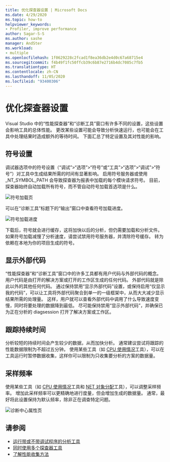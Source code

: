 ```yaml
---
title: 优化探查器设置 | Microsoft Docs
ms.date: 4/29/2020
ms.topic: how-to
helpviewer_keywords:
- Profiler, improve performance
author: Sagar-S-S
ms.author: sashe
manager: AndSter
ms.workload:
- multiple
ms.openlocfilehash: 1f0629228c2fcad1f8ea36db2e4d0c67a68715e4
ms.sourcegitcommit: f4b49f1fc50ffcb39c6b87e2716b4dc7085c7fb5
ms.translationtype: HT
ms.contentlocale: zh-CN
ms.lasthandoff: 11/05/2020
ms.locfileid: "93400306"
---
```

# <a name="optimizing-profiler-settings"></a>优化探查器设置

Visual Studio 中的“性能探查器”和“诊断工具”窗口有许多不同的设置，这些设置会影响工具的总体性能。 更改某些设置可能会导致分析快速运行，也可能会在工具中处理结果时造成额外的等待时间。 下面汇总了特定设置及其对性能的影响。

## <a name="symbol-settings"></a>符号设置

调试器选项中的符号设置（“调试”>“选项”>“符号”或“工具”>“选项”>“调试”>“符号”）对工具中生成结果所需的时间有显著影响。 启用符号服务器或使用 _NT_SYMBOL_PATH 会导致探查器为报表中加载的每个模块请求符号。 目前，探查器始终自动加载所有符号，而不管自动符号加载首选项是什么。

![符号加载页](../profiling/media/symbolloading.png "符号加载")

可以在“诊断工具”标题下的“输出”窗口中查看符号加载进度。

![符号加载进度](../profiling/media/symbolloadingprogress.png "符号加载进度")

下载后，符号就会进行缓存，这将加快以后的分析，但仍需要加载和分析文件。 如果符号加载减慢了分析速度，请尝试禁用符号服务器，并清除符号缓存。 转为依赖在本地为你的项目生成的符号。

## <a name="show-external-code"></a>显示外部代码

“性能探查器”和“诊断工具”窗口中的许多工具都有用户代码与外部代码的概念。 用户代码是由打开的解决方案或打开的工作区生成的任何代码。 外部代码就是除此以外的其他任何代码。 通过保持禁用“显示外部代码”设置，或保持启用“仅显示我的代码”，可以让工具将外部代码聚合到单一的一级框架中，从而大大减少显示结果所需的处理量。 这样，用户就可以查看外部代码中调用了什么导致速度变慢，同时将要处理的数据降到最低。 尽可能保持禁用“显示外部代码”，并确保已为正在分析的 diagsession 打开了解决方案或工作区。

## <a name="trace-duration"></a>跟踪持续时间

分析较短的持续时间会产生较少的数据，从而加快分析。 通常建议尝试将跟踪的性能数据限制为不超过五分钟。 使用某些工具（如 [CPU 使用情况](../profiling/cpu-usage.md)工具），可以在工具运行时暂停数据收集，这样你可以限制为只收集要分析的方案的数据量。

## <a name="sampling-frequency"></a>采样频率

使用某些工具（如 [CPU 使用情况](../profiling/cpu-usage.md)工具和 [NET 对象分配](../profiling/dotnet-alloc-tool.md)工具），可以调整采样频率。 增加此采样频率可以更精确地进行度量，但会增加生成的数据量。 通常，最好将此设置保持为默认频率，除非正在调查特定问题。

![诊断中心属性页](../profiling/media/diaghubpropertiespage.png "诊断中心属性页")

## <a name="see-also"></a>请参阅

- [运行带或不带调试程序的分析工具](../profiling/running-profiling-tools-with-or-without-the-debugger.md)
- [同时使用多个探查器工具](../profiling/use-multiple-profiler-tools-simultaneously.md)
- [了解性能收集方法](../profiling/understanding-performance-collection-methods-perf-profiler.md)
